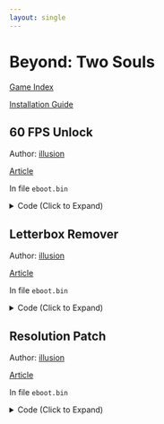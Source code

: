 ```yaml
---
layout: single
---
```


# Beyond: Two Souls

[Game Index](/patch/#ps4)

[Installation Guide](https://illusion0001.github.io/install-instructions/)

## 60 FPS Unlock

Author: [illusion](https://twitter.com/illusion0002)

[Article](https://illusion0001.github.io/patches/2021/07/01/QDR.Infraworld-Res-Letterbox-Patch/)

In file `eboot.bin`

<details>
<summary>Code (Click to Expand)</summary>

{% highlight none %}
BE 01 00 00 00 E8 98 DD A7 00

BE 00 00 00 00 E8 98 DD A7 00
{% endhighlight %}

</details>

## Letterbox Remover

Author: [illusion](https://twitter.com/illusion0002)

[Article](https://illusion0001.github.io/patches/2021/07/01/QDR.Infraworld-Res-Letterbox-Patch/)

In file `eboot.bin`

<details>
<summary>Code (Click to Expand)</summary>

{% highlight none %}
0F B6 F7 39 F1 74 1B

0F B6 F7 39 F1 75 1B
{% endhighlight %}

</details>

## Resolution Patch

Author: [illusion](https://twitter.com/illusion0002)

[Article](https://illusion0001.github.io/patches/2021/07/01/QDR.Infraworld-Res-Letterbox-Patch/)

In file `eboot.bin`

<details>
<summary>Code (Click to Expand)</summary>

{% highlight none %}
BE 80 07 00 00 BA 38 04 00 00

BE 40 06 00 00 BA 84 03 00 00
{% endhighlight %}

</details>
